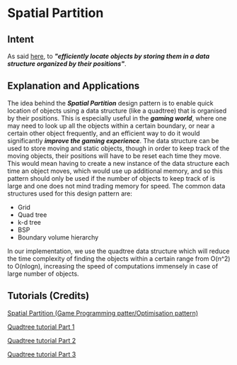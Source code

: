 <h1>Spatial Partition</h1>

<h2>Intent</h2>

As said <a href = "http://gameprogrammingpatterns.com/spatial-partition.html">here</a>, to <b><em>"efficiently locate objects by storing them in a data structure organized by their positions"</em></b>.

<h2>Explanation and Applications</h2>

<p>
 The idea behind the <b><em>Spatial Partition</em></b> design pattern is to enable quick location of objects using a data structure (like a quadtree) that is organised by their positions. This is especially useful in the <b><em>gaming world</em></b>, where one may need to look up all the objects within a certain boundary, or near a certain other object frequently, and an efficient way to do it would significantly <b><em>improve the gaming experience</em></b>. The data structure can be used to store moving and static objects, though in order to keep track of the moving objects, their positions will have to be reset each time they move. This would mean having to create a new instance of the data structure each time an object moves, which would use up additional memory, and so this pattern should only be used if the number of objects to keep track of is large and one does not mind trading memory for speed. The common data structures used for this design pattern are:</p>
 <p><ul>
  <li>Grid</li>
  <li>Quad tree</li>
  <li>k-d tree</li>
  <li>BSP</li>
  <li>Boundary volume hierarchy</li>
 </ul></p>
</p><p>
In our implementation, we use the quadtree data structure which will reduce the time complexity of finding the objects within a certain range from O(n^2) to O(nlogn), increasing the speed of computations immensely in case of large number of objects.
 </p>

<h2>Tutorials (Credits)</h2>

<p><a href = "http://gameprogrammingpatterns.com/spatial-partition.html">Spatial Partition (Game Programming patter/Optimisation pattern)</a></p>
<p><a href = "https://www.youtube.com/watch?v=OJxEcs0w_kE">Quadtree tutorial Part 1</a></p>
<p><a href = "https://www.youtube.com/watch?v=QQx_NmCIuCY">Quadtree tutorial Part 2</a></p>
<p><a href = "https://www.youtube.com/watch?v=z0YFFg_nBjw">Quadtree tutorial Part 3</a></p>
